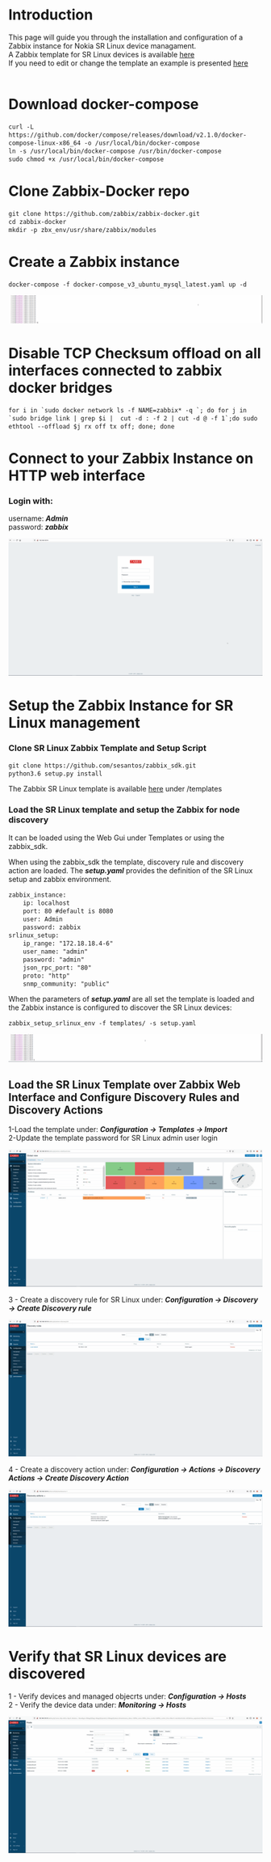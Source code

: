 
# Introduction

 This page  will guide you through the installation and configuration of a Zabbix instance for Nokia SR Linux device managament.<br>
 A Zabbix template for SR Linux devices is available [here](https://github.com/sesantos/zabbix_sdk/blob/master/templates/srlinux_template.yaml) <br>
 If you need to edit or change the template an example is presented [here](how_to_edit_SR_Linux_zabbix_template.md) <br><br>


# Download docker-compose 
```
curl -L https://github.com/docker/compose/releases/download/v2.1.0/docker-compose-linux-x86_64 -o /usr/local/bin/docker-compose
ln -s /usr/local/bin/docker-compose /usr/bin/docker-compose 
sudo chmod +x /usr/local/bin/docker-compose
```

# Clone Zabbix-Docker repo

```
git clone https://github.com/zabbix/zabbix-docker.git
cd zabbix-docker
mkdir -p zbx_env/usr/share/zabbix/modules
```

# Create a Zabbix instance

```
docker-compose -f docker-compose_v3_ubuntu_mysql_latest.yaml up -d
```

![Alt text](/gifs/zabbix-docker-compose.gif)

# Disable TCP Checksum offload on all interfaces connected to zabbix docker  bridges
```
for i in `sudo docker network ls -f NAME=zabbix* -q `; do for j in `sudo bridge link | grep $i |  cut -d : -f 2 | cut -d @ -f 1`;do sudo ethtool --offload $j rx off tx off; done; done
```

# Connect to your Zabbix Instance on HTTP web interface

### Login with:
username: ***Admin*** <br>
password: ***zabbix***

![Alt text](/gifs/zabbix-login.gif)

# Setup the Zabbix Instance for SR Linux management 
### Clone SR Linux Zabbix Template and Setup Script

```
git clone https://github.com/sesantos/zabbix_sdk.git
python3.6 setup.py install
```

The Zabbix SR Linux template is available [here](https://github.com/sesantos/zabbix_sdk/blob/master/templates/srlinux_template.yaml) under /templates

### Load the SR Linux template and setup the Zabbix for node discovery

It can be loaded using the Web Gui under Templates or using the zabbix_sdk.

When using the zabbix_sdk the template, discovery rule and discovery action are loaded. 
The ***setup.yaml*** provides the definition of the SR Linux setup and zabbix environment.

```
zabbix_instance:
    ip: localhost
    port: 80 #default is 8080
    user: Admin
    password: zabbix
srlinux_setup:
    ip_range: "172.18.18.4-6"
    user_name: "admin"
    password: "admin"
    json_rpc_port: "80"
    proto: "http"
    snmp_community: "public"

```

When the parameters of ***setup.yaml*** are all set the template is loaded and the Zabbix instance is configured to discover the SR Linux devices:

 ```
 zabbix_setup_srlinux_env -f templates/ -s setup.yaml
 ```

 ![Alt text](/gifs/zabbix-load-template.gif)


## Load the SR Linux Template over Zabbix Web Interface and Configure Discovery Rules and Discovery Actions

1-Load the template under: ***Configuration -> Templates -> Import*** <br>
2-Update the template password for SR Linux admin user login

![Alt text](/gifs/zabbix-load-template-GUI.gif) <br>


3 - Create a discovery rule for SR Linux under: ***Configuration -> Discovery -> Create Discovery rule***

![Alt text](/gifs/zabbix-create-drule.gif) <br>


4 - Create a discovery action under: ***Configuration -> Actions -> Discovery Actions -> Create Discovery Action***

![Alt text](/gifs/zabbix-create-drule-action.gif) <br>

# Verify that SR Linux devices are discovered

1 - Verify devices and managed objecrts under: ***Configuration -> Hosts*** <br>
2 - Verify the device data under: ***Monitoring -> Hosts***

![Alt text](/gifs/zabbix-srlinux-device.gif) <br>

